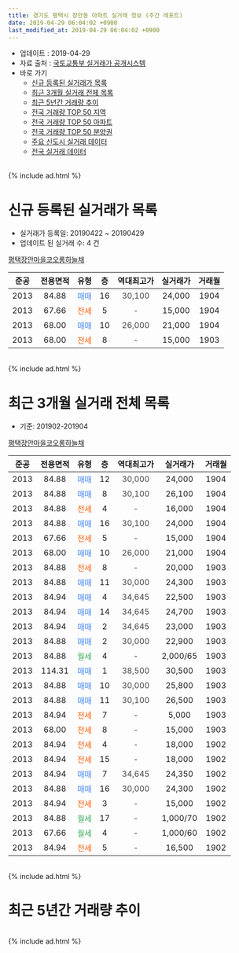 ```yaml
---
title: 경기도 평택시 장안동 아파트 실거래 정보 (주간 레포트)
date: 2019-04-29 06:04:02 +0900
last_modified_at: 2019-04-29 06:04:02 +0900
---
```


* 업데이트 : 2019-04-29
* 자료 출처 : [국토교통부 실거래가 공개시스템](http://rt.molit.go.kr)
* 바로 가기
    * [신규 등록된 실거래가 목록](#신규-등록된-실거래가-목록)
    * [최근 3개월 실거래 전체 목록](#최근-3개월-실거래-전체-목록)
    * [최근 5년간 거래량 추이](#최근-5년간-거래량-추이)
    * [전국 거래량 TOP 50 지역](https://inasie.github.io/apt-trade-info/최근-3개월-전국에서-가장-거래가-많이-발생한-지역)
    * [전국 거래량 TOP 50 아파트](https://inasie.github.io/apt-trade-info/최근-3개월-전국에서-가장-거래가-많이-발생한-아파트)
    * [전국 거래량 TOP 50 분양권](https://inasie.github.io/apt-trade-info/최근-3개월-전국에서-가장-거래가-많이-발생한-분양권)
    * [주요 신도시 실거래 데이터](https://inasie.github.io/apt-trade-info/주요-신도시)
    * [전국 실거래 데이터](https://inasie.github.io/apt-trade-info/전국)
<br>
{% include ad.html %}
<br>

# 신규 등록된 실거래가 목록
* 실거래가 등록일: 20190422 ~ 20190429
* 업데이트 된 실거래 수: 4 건


[평택장안마을코오롱하늘채](https://search.naver.com/search.naver?query=%EA%B2%BD%EA%B8%B0%EB%8F%84+%ED%8F%89%ED%83%9D%EC%8B%9C+%EC%9E%A5%EC%95%88%EB%8F%99+%ED%8F%89%ED%83%9D%EC%9E%A5%EC%95%88%EB%A7%88%EC%9D%84%EC%BD%94%EC%98%A4%EB%A1%B1%ED%95%98%EB%8A%98%EC%B1%84)

|준공|전용면적|유형|층|역대최고가|실거래가|거래월|
|:---:|:---:|:---:|:---:|:---:|:---:|:---:|
|2013|84.88|<span style="color:#4285f3">매매</span>|16|<span style="color:#444444">30,100</span>|24,000|1904|
|2013|67.66|<span style="color:#ff5a00">전세</span>|5|<span style="color:#444444">-</span>|15,000|1904|
|2013|68.00|<span style="color:#4285f3">매매</span>|10|<span style="color:#444444">26,000</span>|21,000|1904|
|2013|68.00|<span style="color:#ff5a00">전세</span>|8|<span style="color:#444444">-</span>|15,000|1903|


<br>
{% include ad.html %}
<br>

# 최근 3개월 실거래 전체 목록
* 기준: 201902-201904


[평택장안마을코오롱하늘채](https://search.naver.com/search.naver?query=%EA%B2%BD%EA%B8%B0%EB%8F%84+%ED%8F%89%ED%83%9D%EC%8B%9C+%EC%9E%A5%EC%95%88%EB%8F%99+%ED%8F%89%ED%83%9D%EC%9E%A5%EC%95%88%EB%A7%88%EC%9D%84%EC%BD%94%EC%98%A4%EB%A1%B1%ED%95%98%EB%8A%98%EC%B1%84)

|준공|전용면적|유형|층|역대최고가|실거래가|거래월|
|:---:|:---:|:---:|:---:|:---:|:---:|:---:|
|2013|84.88|<span style="color:#4285f3">매매</span>|12|<span style="color:#444444">30,000</span>|24,000|1904|
|2013|84.88|<span style="color:#4285f3">매매</span>|8|<span style="color:#444444">30,100</span>|26,100|1904|
|2013|84.88|<span style="color:#ff5a00">전세</span>|4|<span style="color:#444444">-</span>|16,000|1904|
|2013|84.88|<span style="color:#4285f3">매매</span>|16|<span style="color:#444444">30,100</span>|24,000|1904|
|2013|67.66|<span style="color:#ff5a00">전세</span>|5|<span style="color:#444444">-</span>|15,000|1904|
|2013|68.00|<span style="color:#4285f3">매매</span>|10|<span style="color:#444444">26,000</span>|21,000|1904|
|2013|84.88|<span style="color:#ff5a00">전세</span>|8|<span style="color:#444444">-</span>|20,000|1903|
|2013|84.88|<span style="color:#4285f3">매매</span>|11|<span style="color:#444444">30,000</span>|24,300|1903|
|2013|84.94|<span style="color:#4285f3">매매</span>|4|<span style="color:#444444">34,645</span>|22,500|1903|
|2013|84.94|<span style="color:#4285f3">매매</span>|14|<span style="color:#444444">34,645</span>|24,700|1903|
|2013|84.94|<span style="color:#4285f3">매매</span>|2|<span style="color:#444444">34,645</span>|23,000|1903|
|2013|84.88|<span style="color:#4285f3">매매</span>|2|<span style="color:#444444">30,000</span>|22,900|1903|
|2013|84.88|<span style="color:#34a853">월세</span>|4|<span style="color:#444444">-</span>|2,000/65|1903|
|2013|114.31|<span style="color:#4285f3">매매</span>|1|<span style="color:#444444">38,500</span>|30,500|1903|
|2013|84.88|<span style="color:#4285f3">매매</span>|10|<span style="color:#444444">30,000</span>|25,800|1903|
|2013|84.88|<span style="color:#4285f3">매매</span>|11|<span style="color:#444444">30,100</span>|26,500|1903|
|2013|84.94|<span style="color:#ff5a00">전세</span>|7|<span style="color:#444444">-</span>|5,000|1903|
|2013|68.00|<span style="color:#ff5a00">전세</span>|8|<span style="color:#444444">-</span>|15,000|1903|
|2013|84.94|<span style="color:#ff5a00">전세</span>|4|<span style="color:#444444">-</span>|18,000|1902|
|2013|84.94|<span style="color:#ff5a00">전세</span>|15|<span style="color:#444444">-</span>|18,000|1902|
|2013|84.94|<span style="color:#4285f3">매매</span>|7|<span style="color:#444444">34,645</span>|24,350|1902|
|2013|84.88|<span style="color:#4285f3">매매</span>|16|<span style="color:#444444">30,000</span>|24,300|1902|
|2013|84.94|<span style="color:#ff5a00">전세</span>|3|<span style="color:#444444">-</span>|15,000|1902|
|2013|84.88|<span style="color:#34a853">월세</span>|17|<span style="color:#444444">-</span>|1,000/70|1902|
|2013|67.66|<span style="color:#34a853">월세</span>|4|<span style="color:#444444">-</span>|1,000/60|1902|
|2013|84.94|<span style="color:#ff5a00">전세</span>|5|<span style="color:#444444">-</span>|16,500|1902|


<br>
{% include ad.html %}
<br>

# 최근 5년간 거래량 추이


<div style="width:100%;">
    <canvas id="deal_progress" height="200"></canvas>
</div>

<script>
new Chart(document.getElementById("deal_progress"), {
    type: 'line',
    data: {
        labels: ['201404','201405','201406','201407','201408','201409','201410','201411','201412','201501','201502','201503','201504','201505','201506','201507','201508','201509','201510','201511','201512','201601','201602','201603','201604','201605','201606','201607','201608','201609','201610','201611','201612','201701','201702','201703','201704','201705','201706','201707','201708','201709','201710','201711','201712','201801','201802','201803','201804','201805','201806','201807','201808','201809','201810','201811','201812','201901','201902','201903','201904'],
        datasets: [{
            label: '매매',
            pointRadius: 1,
            data: [8, 3, 6, 5, 6, 7, 6, 6, 4, 5, 7, 9, 16, 9, 13, 11, 9, 6, 13, 8, 9, 4, 5, 4, 13, 9, 7, 10, 9, 10, 6, 2, 8, 2, 7, 3, 12, 8, 9, 3, 8, 6, 3, 2, 3, 4, 3, 4, 4, 2, 3, 5, 6, 2, 11, 5, 5, 4, 2, 8, 4],
            borderColor: "rgba(255, 201, 14, 1)",
            backgroundColor: "rgba(255, 201, 14, 0.5)",
            fill: false,
            lineTension: 0
        },{
            label: '전월세',
            pointRadius: 1,
            data: [6, 6, 5, 3, 5, 2, 2, 6, 9, 4, 7, 8, 13, 18, 17, 14, 11, 10, 9, 6, 14, 7, 8, 4, 11, 9, 5, 7, 7, 7, 3, 6, 5, 9, 6, 12, 11, 11, 10, 6, 4, 3, 7, 5, 5, 10, 9, 8, 6, 4, 6, 5, 7, 7, 8, 7, 8, 5, 6, 4, 2],
            borderColor: "rgba(0, 141, 185, 1)",
            backgroundColor: "rgba(0, 141, 185, 0.5)",
            fill: false,
            lineTension: 0
        }
        ]
    },
    options: {
        responsive: true,
        title: {
            display: false
        },
        tooltips: {
            mode: 'index',
            intersect: false
        },
        hover: {
            mode: 'nearest',
            intersect: true
        },
        scales: {
            xAxes: [{
                display: true,
                scaleLabel: {
                    display: true,
                    labelString: '년/월'
                }
            }],
            yAxes: [{
                display: true,
                ticks: {
                    suggestedMin: 0,
                },
                scaleLabel: {
                    display: true,
                    labelString: '실거래 수'
                }
            }]
        }
    }
});

</script>


<br>
{% include ad.html %}
<br>

